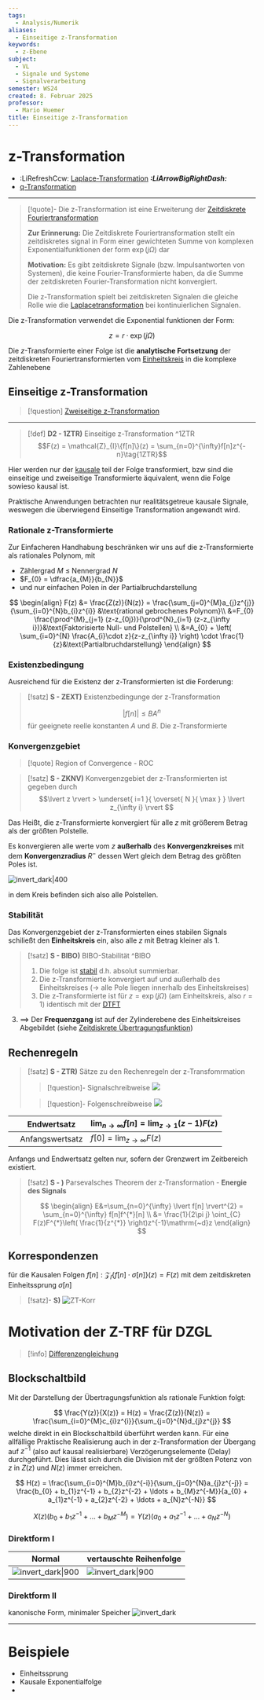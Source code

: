 ```yaml
---
tags:
  - Analysis/Numerik
aliases:
  - Einseitige z-Transformation
keywords:
  - z-Ebene
subject:
  - VL
  - Signale und Systeme
  - Signalverarbeitung
semester: WS24
created: 8. Februar 2025
professor:
  - Mario Huemer
title: Einseitige z-Transformation
---
```

 
# z-Transformation

- :LiRefreshCcw: [Laplace-Transformation](Laplacetransformation.md) ***:LiArrowBigRightDash:***
- [q-Transformation](q-Transformation.md)

---

> [!quote]- Die z-Transformation ist eine Erweiterung der [Zeitdiskrete Fouriertransformation](Poissonsche%20Summenformel.md#**Zeitdiskrete**%20Fouriertransformation)
>
> **Zur Erinnerung:** Die Zeitdiskrete Fouriertransformation stellt ein zeitdiskretes signal in Form einer gewichteten Summe von komplexen Exponentialfunktionen der form $\exp (j\Omega)$ dar
> 
> **Motivation:** Es gibt zeitdiskrete Signale (bzw. Impulsantworten von Systemen), die keine Fourier-Transformierte haben, da die Summe der zeitdiskreten Fourier-Transformation nicht konvergiert.
>
> Die z-Transformation spielt bei zeitdiskreten Signalen die gleiche Rolle wie die [Laplacetransformation](Laplacetransformation.md) bei kontinuierlichen Signalen.

Die z-Transformation verwendet die Exponential funktionen der Form:

$$
z=r\cdot\exp(j\Omega)
$$

Die $z$-Transformierte einer Folge ist die **analytische Fortsetzung** der zeitdiskreten Fouriertransformierten vom [Einheitskreis](../Mathematik/Kreis.md) in die komplexe Zahlenebene


## Einseitige z-Transformation

> [!question] [Zweiseitige z-Transformation](Zweiseitige%20z-Transformation.md)

---

> [!def] **D2 - 1ZTR)** Einseitige z-Transformation ^1ZTR
> $$F(z) = \mathcal{Z}_{I}\{f[n]\}(z) = \sum_{n=0}^{\infty}f[n]z^{-n}\tag{1ZTR}$$

Hier werden nur der [kausale](Kausalität.md) teil der Folge transformiert, bzw sind die einseitige und zweiseitige Transformierte äquivalent, wenn die Folge sowieso kausal ist. 

Praktische Anwendungen betrachten nur realitätsgetreue kausale Signale, weswegen die überwiegend Einseitige Transformation angewandt wird.

### Rationale z-Transformierte

Zur Einfacheren Handhabung beschränken wir uns auf die z-Transformierte als rationales Polynom, mit
- Zählergrad $M$ $\leq$ Nennergrad $N$
- $F_{0} = \dfrac{a_{M}}{b_{N}}$
- und nur einfachen Polen in der Partialbruchdarstellung

$$
\begin{align}
F(z) &= \frac{Z(z)}{N(z)} = \frac{\sum_{j=0}^{M}a_{j}z^{j}}{\sum_{i=0}^{N}b_{i}z^{i}} &\text{rational gebrochenes Polynom}\\
&=F_{0} \frac{\prod^{M}_{j=1} (z-z_{0j})}{\prod^{N}_{i=1} (z-z_{\infty i})}&\text{Faktorisierte Null- und Polstellen} \\
&=A_{0} + \left( \sum_{i=0}^{N} \frac{A_{i}\cdot z}{z-z_{\infty i}} \right) \cdot \frac{1}{z}&\text{Partialbruchdarstellung}
\end{align}
$$



### Existenzbedingung

Ausreichend für die Existenz  der z-Transformierten ist die Forderung:

> [!satz] **S - ZEXT)** Existenzbedingunge der z-Transformation
>
> $$ \lvert f[n] \rvert \leq BA^{n}  $$
> für geeignete reelle konstanten $A$ und $B$. Die z-Transformierte 

### Konvergenzgebiet 

> [!quote]  Region of Convergence - ROC

> [!satz] **S - ZKNV)** Konvergenzgebiet der z-Transformierten ist gegeben durch
> $$\lvert z \rvert > \underset{ i=1 }{ \overset{ N }{ \max } } \lvert z_{\infty i} \rvert $$

Das Heißt, die z-Transformierte konvergiert für alle $z$ mit größerem Betrag als der größten Polstelle.


Es konvergieren alle werte vom $z$ **außerhalb** des **Konvergenzkreises** mit dem **Konvergenzradius** $R^{-}$ dessen Wert gleich dem Betrag des größten Poles ist.

![invert_dark|400](assets/Pasted%20image%2020250208225644.png)

in dem Kreis befinden sich also alle Polstellen.

### Stabilität

Das Konvergenzgebiet der z-Transformierten eines stabilen Signals schiließt den **Einheitskreis** ein, also alle $z$ mit Betrag kleiner als 1.

> [!satz] **S - BIBO)** BIBO-Stabilität ^BIBO
> 1. Die folge ist [stabil](Stabilität%20und%20Beschränktheit.md#^BIBO) d.h. absolut summierbar.
> 2. Die z-Transformierte konvergiert auf und außerhalb des Einheitskreises ($\to$ alle Pole liegen innerhalb des Einheitskreises)
> 3. Die z-Transformierte ist für $z=\exp (j\Omega)$ (am Einheitskreis, also $r=1$) identisch mit der [DTFT](Zeitdiskrete%20Fourier-Transformation.md)

3. $\implies$ Der **Frequenzgang** ist auf der Zylinderebene des Einheitskreises Abgebildet (siehe [Zeitdiskrete Übertragungsfunktion](Zeitdiskrete%20Übertragungsfunktion.md)) 

## Rechenregeln

> [!satz] **S - ZTR)** Sätze zu den Rechenregeln der z-Transfomrmation
>
> > [!question]- Signalschreibweise
> > ![](Korrespondenzen/ZT-Korr.md#^Z-T1) 
> 
> > [!question]- Folgenschreibweise
> > ![](Korrespondenzen/ZT-Korr.md#^Z-T2) 

|     | Endwertsatz     | $\lim_{ n \to \infty } f[n]=\lim_{ z \to 1 } (z-1) F(z)$ |
| --- | --------------- | -------------------------------------------------------- |
|     | Anfangswertsatz | $f[0]=\lim_{ z \to \infty } F(z)$                        |

Anfangs und Endwertsatz gelten nur, sofern der Grenzwert im Zeitbereich existiert.

> [!satz] **S - )** Parsevalsches Theorem der z-Transformation - **Energie des Signals**
> 
> 
> $$
> \begin{align}
> E&=\sum_{n=0}^{\infty} \lvert f[n] \rvert^{2} = \sum_{n=0}^{\infty} f[n]f^{*}[n] \\
> &= \frac{1}{2\pi j} \oint_{C} F(z)F^{*}\left( \frac{1}{z^{*}} \right)z^{-1}\mathrm{~d}z 
> \end{align}
> $$
> 

## Korrespondenzen

für die Kausalen Folgen $f[n] : \mathcal{Z}_{I}\left\{ f[n]\cdot \sigma[n] \right\}(z) = F(z)$ mit dem zeitdiskreten Einheitssprung $\sigma[n]$ 

> [!satz]- **S)**
> ![ZT-Korr](Korrespondenzen/ZT-Korr.md#^Z-T3)


# Motivation der Z-TRF für DZGL 

> [!info] [Differenzengleichung](../Mathematik/Analysis/Differenzengleichung.md)

## Blockschaltbild

Mit der Darstellung der Übertragungsfunktion als rationale Funktion folgt:

$$
\frac{Y(z)}{X(z)} = H(z) = \frac{Z(z)}{N(z)} = \frac{\sum_{i=0}^{M}c_{i}z^{i}}{\sum_{j=0}^{N}d_{j}z^{j}}
$$
welche direkt in ein Blockschaltbild überführt werden kann. Für eine allfällige Praktische Realisierung auch in der z-Transformation der Übergang auf $z^{-1}$ (also auf kausal realisierbare) Verzögerungselemente (Delay) durchgeführt. Dies lässt sich durch die Division mit der größten Potenz von $z$ in $Z(z)$ und $N(z)$ immer erreichen.

$$
H(z) = \frac{\sum_{i=0}^{M}b_{i}z^{-i}}{\sum_{j=0}^{N}a_{j}z^{-j}} = \frac{b_{0} + b_{1}z^{-1} + b_{2}z^{-2} + \ldots + b_{M}z^{-M}}{a_{0} + a_{1}z^{-1} + a_{2}z^{-2} + \ldots + a_{N}z^{-N}}
$$

$$
X(z) \left( b_{0} + b_{1}z^{-1} + \ldots + b_{M}z^{-M} \right) = Y(z) \left( a_{0} + a_{1}z^{-1} + \ldots + a_{N}z^{-N} \right) 
$$

### Direktform I

| Normal                                                          | vertauschte Reihenfolge                                         |
| --------------------------------------------------------------- | --------------------------------------------------------------- |
| ![invert_dark\|900](assets/Pasted%20image%2020250208232743.png) | ![invert_dark\|900](assets/Pasted%20image%2020250208233416.png) |

### Direktform II

kanonische Form, minimaler Speicher
![invert_dark](assets/Pasted%20image%2020250208232843.png)


---

# Beispiele

- Einheitssprung
- Kausale Exponentialfolge
- 